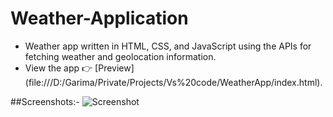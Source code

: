 # Weather-Application

- Weather app written in HTML, CSS, and JavaScript using the APIs for fetching weather and geolocation information.
- View the app :point_right: [Preview] (file:///D:/Garima/Private/Projects/Vs%20code/WeatherApp/index.html).

##Screenshots:-
![Screenshot](https://github.com/GarimaM01/Weather-Application/assets/99480752/afecaf9c-5ff2-4907-af98-2b1f96719cb3)
